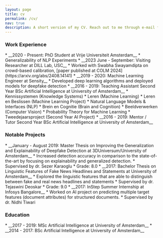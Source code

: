 ```yaml
---
layout: page
title: cv
permalink: /cv/
nav: true
description: A short version of my CV. Reach out to me through e-mail for a detailed and complete version!
---
```


<h3 class="post-title">Work Experience</h3>
* __2020 - Present: PhD Student at Vrije Universiteit Amsterdam__
    * Generalizability of NLP Experiments
* __2023 June - September: Visiting Researcher at DILL Lab, USC__
    * Worked with Swabha Swayamdipta on crowd-based calibration, [paper published at COLM 2024](https://arxiv.org/abs/2408.14141)
* __2019 - 2020: Machine Learning Engineer at Sensity__ 
    * Developed deep learning algorithms and deployed models for deepfake detection
* __2016 - 2019: Teaching Assistant Second Year BSc Artificial Intelligence at University of Amsterdam__
    * Kennissystemen (Knowledge Systems) 
    * Leren (Machine Learning) 
    * Leren en Beslissen (Machine Learning Project)
    * Natural Language Models & Interfaces (NLP)
    * Brein en Cognitie (Brain and Cognition)
    * Beeldverwerken (Computer Vision)
    * Probability Theory for Machine Learning
    * Tweedejaarsproject (Second Year AI Project)
* __2016 - 2019: Mentor / Tutor Second Year BSc Artificial Intelligence at University of Amsterdam__

<h3 class="post-title">Notable Projects</h3>
* __January - August 2019: Master Thesis on Improving the Generalization and Explainability of Deepfake Detection at 3DUniversum/University of Amsterdam__
    * Increased detection accuracy in comparison to the state-of-the-art by focusing on explainability and generalized detection. 
    * Supervised by dr. Sezer Karaoglu
    * Grade: 8.0
* __2017: Bachelor Thesis on Linguistic Features of Fake News Headlines and Statements at University of Amsterdam__ 
    * Explored the linguistic features that are able to distinguish between fake and real news headlines and statements
    * Supervised by dr. Tejaswini Deoskar
    * Grade: 9.0 
* __2017: InStep Summer Internship at Infosys Bangalore__
    * Worked on AI project on predicting multiple target features (document attributes) for structured documents.
    * Supervised by dr. Nidhi Tiwari
    
<h3 class="post-title">Education</h3>
* __2017 - 2019: MSc Artificial Intelligence at University of Amsterdam__
* __2014 - 2017: BSc Artificial Intelligence at University of Amsterdam__